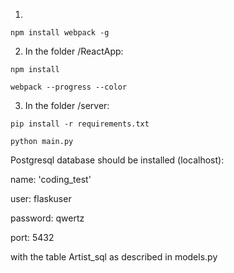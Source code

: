 1.
`npm install webpack -g`


2. In the folder /ReactApp:

`npm install`

`webpack --progress --color`


3. In the folder /server:

`pip install -r requirements.txt`

`python main.py`




Postgresql database should be installed (localhost):

name: 'coding_test'

user: flaskuser

password: qwertz

port: 5432

with the table Artist_sql as described in models.py



